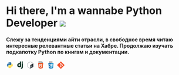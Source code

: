 <h1 align="left">Hi there, I'm a wannabe Python Developer
<img src="https://i.gifer.com/origin/3b/3bbf0dc0e49287b8de612b409997137e_w200.gif" height="32"/></h1>
<h4 align="left">Слежу за тенденциями айти отрасли, в свободное время читаю интересные релевантные статьи на Хабре. Продолжаю изучать подкапотку Python по книгам и документации.</h3>

<!--[![codewars](https://www.codewars.com/users/blankmeta/badges/large)](https://www.codewars.com/users/blankmeta)-->

<div>
  <img src="https://github.com/devicons/devicon/blob/master/icons/python/python-original.svg" width="20" height="20"/>&nbsp;
  <img src="https://github.com/devicons/devicon/blob/master/icons/django/django-plain.svg" width="20" height="20"/>&nbsp;
  <img src="https://github.com/devicons/devicon/blob/master/icons/bash/bash-plain.svg" width="20" height="20"/>&nbsp;
  <img src="https://github.com/devicons/devicon/blob/master/icons/html5/html5-original-wordmark.svg" width="20" height="20"/>&nbsp;
  <img src="https://github.com/devicons/devicon/blob/master/icons/css3/css3-original-wordmark.svg" width="20" height="20"/>&nbsp;
  <img src="https://github.com/devicons/devicon/blob/master/icons/git/git-original.svg" width="20" height="20"/>&nbsp;
</div>

